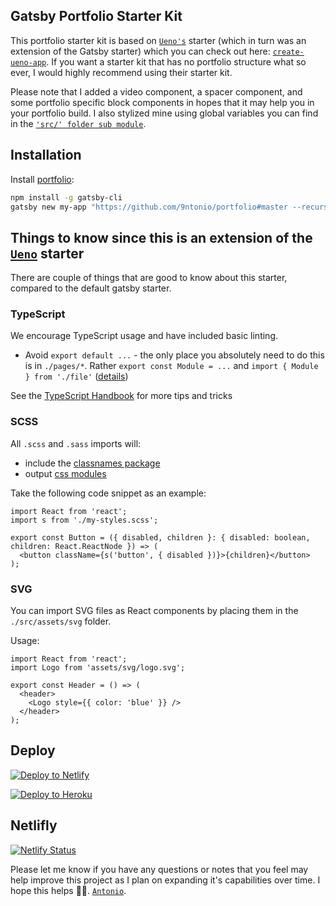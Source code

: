 ## Gatsby Portfolio Starter Kit

This portfolio starter kit is based on [`Ueno's`](https://ueno.co/) starter (which in turn was an extension of the Gatsby starter) which you can check out here: [`create-ueno-app`](https://github.com/ueno-llc/create-ueno-app). If you want a starter kit that has no portfolio structure what so ever, I would highly recommend using their starter kit.

Please note that I added a video component, a spacer component, and some portfolio specific block components in hopes that it may help you in your portfolio build. I also stylized mine using global variables you can find in the [`'src/' folder sub module`](https://github.com/9ntonio/portfolio-src).

## Installation

Install [portfolio](https://github.com/9ntonio/portfolio):

```bash
npm install -g gatsby-cli
gatsby new my-app "https://github.com/9ntonio/portfolio#master --recursive"
```

## Things to know since this is an extension of the [`Ueno`](https://ueno.co/) starter

There are couple of things that are good to know about this starter, compared to the default gatsby starter.

### TypeScript

We encourage TypeScript usage and have included basic linting.

- Avoid `export default ...` - the only place you absolutely need to do this is in `./pages/*`. Rather `export const Module = ...` and `import { Module } from './file'` ([details](https://basarat.gitbooks.io/typescript/docs/tips/defaultIsBad.html))

See the [TypeScript Handbook](https://basarat.gitbooks.io/typescript) for more tips and tricks

### SCSS

All `.scss` and `.sass` imports will:

- include the [classnames package](https://www.npmjs.com/package/classnames-loader)
- output [css modules](https://github.com/css-modules/css-modules)

Take the following code snippet as an example:

```tsx
import React from 'react';
import s from './my-styles.scss';

export const Button = ({ disabled, children }: { disabled: boolean, children: React.ReactNode }) => (
  <button className={s('button', { disabled })}>{children}</button>
);
```

### SVG

You can import SVG files as React components by placing them in the `./src/assets/svg` folder.

Usage:
```tsx
import React from 'react';
import Logo from 'assets/svg/logo.svg';

export const Header = () => (
  <header>
    <Logo style={{ color: 'blue' }} />
  </header>
);
```

## Deploy

[![Deploy to Netlify](https://www.netlify.com/img/deploy/button.svg)](https://app.netlify.com/start/deploy?repository=https://github.com/gatsbyjs/gatsby-starter-default)

[![Deploy to Heroku](https://www.herokucdn.com/deploy/button.svg)](https://heroku.com/deploy)

## Netlifly

[![Netlify Status](https://api.netlify.com/api/v1/badges/cd9d239a-46b6-4066-ad93-532bdd965572/deploy-status)](https://app.netlify.com/sites/agitated-saha-24099f/deploys)

Please let me know if you have any questions or notes that you feel may help improve this project as I plan on expanding it's capabilities over time. I hope this helps 👋🏽. [`Antonio`](mailto:antonio.almena.sf@gmail.com). 